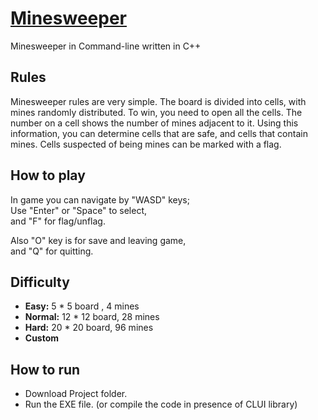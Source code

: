 # [Minesweeper](https://minesweeper.online/)
Minesweeper in Command-line written in C++
## Rules
Minesweeper rules are very simple. The board is divided into cells, with mines randomly distributed. To win, you need to open all the cells.
The number on a cell shows the number of mines adjacent to it. Using this information, you can determine cells that are safe, and cells that contain mines. Cells suspected of being mines can be marked with a flag.
## How to play
In game you can navigate by "WASD" keys;  
Use "Enter" or "Space" to select,   
and "F" for flag/unflag.

Also "O" key is for save and leaving game,  
and "Q" for quitting.
## Difficulty
- **Easy:** 5 * 5 board , 4 mines
- **Normal:** 12 * 12 board, 28 mines
- **Hard:** 20 * 20 board, 96 mines
- **Custom**
## How to run
* Download Project folder.
* Run the EXE file. (or compile the code in presence of CLUI library)
